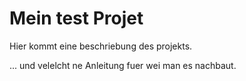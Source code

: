 # Mein test Projet

Hier kommt eine beschriebung des projekts.

... und velelcht ne Anleitung fuer wei man es nachbaut.


